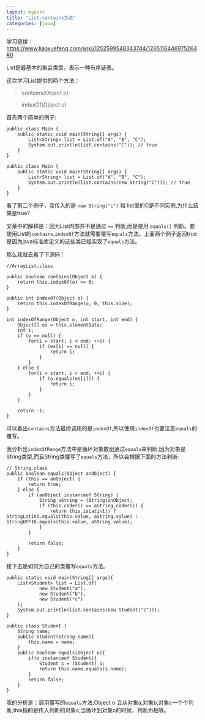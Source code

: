 ```yaml
---
layout: mypost
title: "List.contains方法"
categories: [java]
--- 
```


学习链接：https://www.liaoxuefeng.com/wiki/1252599548343744/1265116446975264#0

List是最基本的集合类型，表示一种有序链表。

这次学习List提供的两个方法：

>contains(Object o)

>indexOf(Object o)

首先两个简单的例子:

```
public class Main {
    public static void main(String[] args) {
        List<String> list = List.of("A", "B", "C");
        System.out.println(list.contains("C")); // true
    }
}
```

```
public class Main {
    public static void main(String[] args) {
        List<String> list = List.of("A", "B", "C");
        System.out.println(list.contains(new String("C"))); // true
    }
}
```

看了第二个例子，我传入的是 `new String("c")` 和 list里的C是不同实例,为什么结果是true?

文章中的解释是：因为List内部并不是通过 `==` 判断,而是使用 `equals()` 判断。要使用List的`contains`,`indexOf`方法就需要覆写`equals`方法。上面两个例子返回true是因为java标准库定义的这些类已经实现了`equals`方法。

那么我就去看了下源码：

```
//ArrayList.class

public boolean contains(Object o) {
    return this.indexOf(o) >= 0;
}

public int indexOf(Object o) {
    return this.indexOfRange(o, 0, this.size);
}

int indexOfRange(Object o, int start, int end) {
    Object[] es = this.elementData;
    int i;
    if (o == null) {
        for(i = start; i < end; ++i) {
            if (es[i] == null) {
                return i;
            }
        }
    } else {
        for(i = start; i < end; ++i) {
            if (o.equals(es[i])) {
                return i;
            }
        }
    }

    return -1;
}

```

可以看出`contains`方法最终调用的是`indexOf`,所以使用`indexOf`也要注意`equals`的覆写。

我分析出`indexOfRange`方法中是循环对象数组通过`equals`来判断,因为对象是String类型,而且String类覆写了`equals`方法，所以会根据下面的方法判断:

```
// String.class
public boolean equals(Object anObject) {
    if (this == anObject) {
        return true;
    } else {
        if (anObject instanceof String) {
            String aString = (String)anObject;
            if (this.coder() == aString.coder()) {
                return this.isLatin1() ? StringLatin1.equals(this.value, aString.value) : StringUTF16.equals(this.value, aString.value);
            }
        }

        return false;
    }
}
```

接下去是如何为自己的类覆写`equals`方法。

```
public static void main(String[] args){
    List<Student> list = List.of(
            new Student("a"),
            new Student("b"),
            new Student("c")
    );
    System.out.println(list.contains(new Student("c")));
}

public class Student {
    String name;
    public Student(String name){
        this.name = name;
    }
    public boolean equals(Object o){
        if(o instanceof Student){
            Student s = (Student) o;
            return this.name.equals(s.name);
        }
        return false;
    }
}
```

我的分析是：调用覆写的`equals`方法,Object o 会从对象a,对象b,对象c一个个判断,this指的是传入判断的对象c,当循环到对象c的时候，判断为相等。
